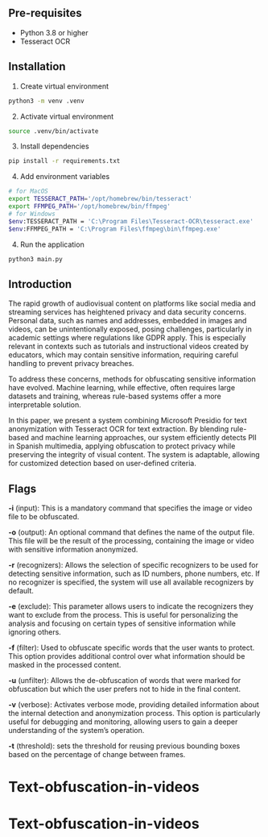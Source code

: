## Pre-requisites
- Python 3.8 or higher
- Tesseract OCR

## Installation

1. Create virtual environment
```bash
python3 -m venv .venv
```

2. Activate virtual environment
```bash
source .venv/bin/activate
```

3. Install dependencies
```bash
pip install -r requirements.txt
```

4. Add environment variables
```bash
# for MacOS
export TESSERACT_PATH='/opt/homebrew/bin/tesseract'
export FFMPEG_PATH='/opt/homebrew/bin/ffmpeg'
# for Windows
$env:TESSERACT_PATH = 'C:\Program Files\Tesseract-OCR\tesseract.exe'
$env:FFMPEG_PATH = 'C:\Program Files\ffmpeg\bin\ffmpeg.exe'
```

4. Run the application
```bash
python3 main.py
```
## Introduction
The rapid growth of audiovisual content on platforms like social media and streaming services has heightened privacy and data security concerns. Personal data, such as names and addresses, embedded in images and videos, can be unintentionally exposed, posing challenges, particularly in academic settings where regulations like GDPR apply. This is especially relevant in contexts such as tutorials and instructional videos created by educators, which may contain sensitive information, requiring careful handling to prevent privacy breaches.

To address these concerns, methods for obfuscating sensitive information have evolved. Machine learning, while effective, often requires large datasets and training, whereas rule-based systems offer a more interpretable solution.

In this paper, we present a system combining Microsoft Presidio for text anonymization with Tesseract OCR for text extraction. By blending rule-based and machine learning approaches, our system efficiently detects PII in Spanish multimedia, applying obfuscation to protect privacy while preserving the integrity of visual content. The system is adaptable, allowing for customized detection based on user-defined criteria.

## Flags

**-i** (input): This is a mandatory command that specifies the image or video file to be obfuscated.

**-o** (output): An optional command that defines the name of the output file. This file will be the result of the processing, containing the image or video with sensitive information anonymized.

**-r** (recognizers): Allows the selection of specific recognizers to be used for detecting sensitive information, such as ID numbers, phone numbers, etc. If no recognizer is specified, the system will use all available recognizers by default.

**-e** (exclude): This parameter allows users to indicate the recognizers they want to exclude from the process. This is useful for personalizing the analysis and focusing on certain types of sensitive information while ignoring others.

**-f** (filter): Used to obfuscate specific words that the user wants to protect. This option provides additional control over what information should be masked in the processed content.

**-u** (unfilter): Allows the de-obfuscation of words that were marked for obfuscation but which the user prefers not to hide in the final content.

**-v** (verbose): Activates verbose mode, providing detailed information about the internal detection and anonymization process. This option is particularly useful for debugging and monitoring, allowing users to gain a deeper understanding of the system’s operation.

**-t** (threshold): sets the threshold for reusing previous bounding boxes based on the percentage of change between frames.

# Text-obfuscation-in-videos
# Text-obfuscation-in-videos
